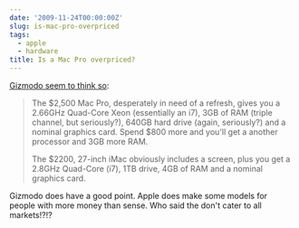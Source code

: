 ```yaml
---
date: '2009-11-24T00:00:00Z'
slug: is-mac-pro-overpriced
tags:
  - apple
  - hardware
title: Is a Mac Pro overpriced?
---
```


[Gizmodo seem to think so](http://gizmodo.com/5411073/why-its-gotten-straight-stupid-to-buy-a-mac-pro):

> The $2,500 Mac Pro, desperately in need of a refresh, gives you a 2.66GHz
> Quad-Core Xeon (essentially an i7), 3GB of RAM (triple channel, but
> seriously?), 640GB hard drive (again, seriously?) and a nominal graphics card.
> Spend $800 more and you'll get a another processor and 3GB more RAM.
>
> The $2200, 27-inch iMac obviously includes a screen, plus you get a 2.8GHz
> Quad-Core (i7), 1TB drive, 4GB of RAM and a nominal graphics card.

Gizmodo does have a good point. Apple does make some models for people with more
money than sense. Who said the don't cater to all markets!?!?
